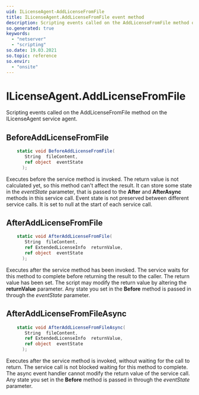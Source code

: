```yaml
---
uid: ILicenseAgent-AddLicenseFromFile
title: ILicenseAgent.AddLicenseFromFile event method
description: Scripting events called on the AddLicenseFromFile method on the ILicenseAgent service agent.
so.generated: true
keywords:
  - "netserver"
  - "scripting"
so.date: 19.03.2021
so.topic: reference
so.envir:
  - "onsite"
---
```

# ILicenseAgent.AddLicenseFromFile

Scripting events called on the <see cref='M:SuperOffice.CRM.Services.ILicenseAgent.AddLicenseFromFile'>AddLicenseFromFile</see> method on the <see cref='ILicenseAgent'>ILicenseAgent</see>  service agent.

## BeforeAddLicenseFromFile
```cs
    static void BeforeAddLicenseFromFile(
       String  fileContent,
       ref object  eventState
      );
```
Executes before the service method is invoked.
The return value is not calculated yet, so this method can't affect the result.
It can store some state in the *eventState* parameter, that is passed to the **After** and **AfterAsync** methods in this service call.
Event state is not preserved between different service calls. It is set to null at the start of each service call.
## AfterAddLicenseFromFile
```cs
    static void AfterAddLicenseFromFile(
       String  fileContent,
       ref ExtendedLicenseInfo  returnValue,
       ref object  eventState
      );
```
Executes after the service method has been invoked. The service waits for this method to complete before returning the result to the caller.
The return value has been set. The script may modify the return value by altering the **returnValue** parameter.
Any state you set in the **Before** method is passed in through the *eventState* parameter.
## AfterAddLicenseFromFileAsync
```cs
    static void AfterAddLicenseFromFileAsync(
       String  fileContent,
       ref ExtendedLicenseInfo  returnValue,
       ref object  eventState
      );
```
Executes after the service method is invoked, without waiting for the call to return.
The service call is not blocked waiting for this method to complete.
The async event handler cannot modify the return value of the service call.
Any state you set in the **Before** method is passed in through the *eventState* parameter.

